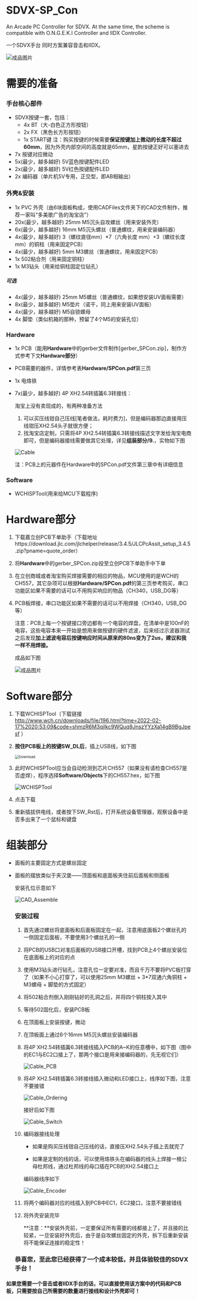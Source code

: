 # SDVX-SP_Con
An Arcade PC Controller for SDVX. At the same time, the scheme is compatible with O.N.G.E.K.I Controller and IIDX Controller.

一个SDVX手台 同时方案兼容音击和IIDX。

![成品图片](IMAGE/Controller.jpg)



# 需要的准备

### 手台核心部件

- SDVX按键一套，包括：
  - 4x  BT（大-白色正方形按钮）
  - 2x  FX（黑色长方形按钮）
  - 1x  START键
  注：购买按键的时候需要**保证按键加上微动的长度不超过60mm**，因为外壳内部空间的高度就是65mm，星韵按键正好可以塞进去
- 7x  按键对应微动
- 5x(最少，越多越好)  5V蓝色按键配件LED
- 2x(最少，越多越好)  5V红色按键配件LED
- 2x  编码器（单片机5V专用，正交型，即AB相输出）

### 外壳&安装

- 1x  PVC 外壳（由6块面板构成，使用CADFiles文件夹下的CAD文件制作，推荐一家叫“多美歌广告的淘宝店”）
- 20x(最少，越多越好)  25mm M5沉头自攻螺丝（用来安装外壳）
- 6x(最少，越多越好)  16mm M5沉头螺丝（普通螺纹，用来安装编码器）
- 4x(最少，越多越好)  3（螺纹直径mm）*7（六角长度 mm）+3（螺纹长度 mm）的铜柱（用来固定PCB）
- 4x(最少，越多越好)  5mm M3螺丝（普通螺纹，用来固定PCB）
- 1x  502粘合剂（用来固定铜柱）
- 1x  M3钻头（用来给铜柱固定位钻孔）

##### 		可选

  - 4x(最少，越多越好)  25mm M5螺丝（普通螺纹，如果想安装UV面板需要）
  - 8x(最少，越多越好)  M5垫片（诺干，同上用来安装UV面板）
  - 4x(最少，越多越好)  M5自锁螺母
  - 4x  脚垫（类似机箱的那种，预留了4个M5的安装孔位）

### Hardware 

- 1x  PCB（能用**Hardware**中的gerber文件制作[gerber_SPCon.zip]，制作方式参考下文**Hardware部分**）

- PCB需要的器件，详情参考表**Hardware/SPCon.pdf**第三页

- 1x  电烙铁

- 7x(最少，越多越好)  4P XH2.54转插簧6.3转接线：

  淘宝上没有卖现成的，有两种准备方法

  1. 可以买压线钳自己压线[笔者做法，耗时费力]，但是编码器那边直接用压线钳压XH2.54头子就很方便；
  2. 找淘宝店定制，只需将4P XH2.54转插簧6.3转接线描述文字发给淘宝电商即可，但是编码器接线需要做其它处理，详见**组装部分/9.**，实物如下图
  
  ![Cable](D:\Github_Prj\SDVX-SP_Con\IMAGE\Cable.jpg)
  
  
  
  注：PCB上的元器件在Hardware中的SPCon.pdf文件第三章中有详细信息

### Software

- WCHISPTool(用来给MCU下载程序)



# Hardware部分

1. 下载嘉立创PCB下单助手（下载地址https://download.jlc.com/jlchelper/release/3.4.5/JLCPcAssit_setup_3.4.5.zip?pname=quote_order）

2. 将**Hardware**中的gerber_SPCon.zip投至立创PCB下单助手中下单

3. 在立创商城或者淘宝购买焊接需要的相应的物品，MCU使用的是WCH的CH557，其它杂项可以根据**Hardware/SPCon.pdf**的第三页参考购买，串口功能区如果不需要的话可以不用购买响应的物品（CH340，USB_DG等）

4. PCB板焊接，串口功能区如果不需要的话可以不用焊接（CH340，USB_DG等）

   

   注意：PCB上每一个按键接口旁边都有一个电容的焊盘，在清单中是100nF的电容，这些电容本来一开始是想用来做按键的硬件滤波，后来经过示波器测试之后发现**加上滤波电容后按键响应时间从原来的80ns变为了2us，建议和我一样不用焊接。**
   
   
   
   成品如下图
   
   ![成品图片](IMAGE/PCB.jpg)



# Software部分

1. 下载WCHISPTool（下载链接 http://www.wch.cn/downloads/file/196.html?time=2022-02-17%2020:53:09&code=shmzR6M3qjlkc9WQuq9JnszYYzXa14gB9BgJpesf ）

2. **按住PCB板上的按键SW_DL后**，插上USB线，如下图

   <img src="D:\Github_Prj\SDVX-SP_Con\IMAGE\Download.jpg" alt="Download" style="zoom: 67%;" />

3. 此时WCHISPTool应当会自动检测到芯片CH557（如果没有请检查CH557是否虚焊），程序选择**Software/Objects**下的CH557.hex，如下图

   <img src="D:\Github_Prj\SDVX-SP_Con\IMAGE\WCHISPTool.png" alt="WCHISPTool"  />

4. 点击下载

4. 重新插拔供电线，或者按下SW_Rst后，打开系统设备管理器，观察设备中是否多出来了一个鼠标和键盘



# 组装部分

- 面板的主要固定方式是螺丝固定

- 面板的摆放类似于夹汉堡——顶面板和底面板夹住前后面板和侧面板

  安装孔位示意如下

  ![CAD_Assemble](D:\Github_Prj\SDVX-SP_Con\IMAGE\CAD_Assemble.png)

  

  ### **安装过程**

  1. 首先通过螺丝将底面板和后面板固定在一起，注意用底面板2个螺丝孔的一侧固定后面板，不要使用3个螺丝孔的一侧

  2. 将PCB的USB口对准后面板的USB接口开槽，找到PCB上4个螺丝安装位在底面板上的对应的点

  3. 使用M3钻头进行钻孔，注意孔位一定要对准，而且千万不要将PVC板打穿了（如果不小心打穿了，可以使用25mm M3螺丝 + 3*7双通六角铜柱 + M3螺母 + 脚垫的方式固定）

  4. 将502粘合剂倒入刚刚钻好的孔洞之后，并将四个铜柱按入其中

  5. 等待502固化后，安装PCB板

  6. 在顶面板上安装按键，微动

  6. 在顶板面上通过6个16mm M5沉头螺丝安装编码器
  
  6. 将4P XH2.54转插簧6.3转接线插入PCB的A~K的任意槽中，如下图（图中的EC1与EC2口接上了，那两个接口是用来接编码器的，先无视它们）
  
     ![Cable_PCB](D:\Github_Prj\SDVX-SP_Con\IMAGE\Cable_PCB.jpg)
     
  7. 将4P XH2.54转插簧6.3转接线插入微动和LED接口上，线序如下图，注意不要接错
  
     ![Cable_Ordering](D:\Github_Prj\SDVX-SP_Con\IMAGE\Cable_Ordering.png)
     
     接好后如下图
     
     ![Cable_Switch](D:\Github_Prj\SDVX-SP_Con\IMAGE\Cable_Switch.jpg)
  
  9. 编码器接线处理
  
     - 如果是购买压线钳自己压线的话，直接压XH2.54头子插上去就完了
  
     - 如果是定制的线的话，可以使用烙铁头在编码器的线头上焊接一根公母杜邦线，通过杜邦线的母口插在PCB的XH2.54接口上
  
     编码器线序如下
     
     ![Cable_Encoder](D:\Github_Prj\SDVX-SP_Con\IMAGE\Cable_Encoder.png)
     
  11. 将两个编码器对应的线插入到PCB中EC1，EC2接口，注意不要接错线
  
  12. 将外壳安装完毕
  
      **注意：**安装外壳前，一定要保证所有需要的线都接上了，并且接的比较紧，一旦安装好外壳后，由于是自攻螺丝固定的外壳，拆下后重新安装将不能保证连接的稳定性！

  
  
  ### 恭喜您，至此您已经获得了一个成本较低，并且体验较佳的SDVX手台！



#### 如果您需要一个音击或者IIDX手台的话，可以直接使用该方案中的代码和PCB板，只需要按自己所需要的数量进行接线和设计外壳即可！